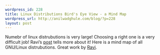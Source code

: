 ```yaml
--- 
wordpress_id: 228
title: Linux Distributions Bird's Eye View - a Mind Map
wordpress_url: http://anilwadghule.com/blog/?p=228
layout: post
---
```

<p>Numebr of linux distrubutions is very large! Choosing a right one is a very difficult job! Ravi’s <a href="http://linuxhelp.blogspot.com/2006/04/linux-distributions-birds-eye-view.html">post</a> tells more about it! Here is a mind map of all GNU/Linux distrubutions. Great work by <a href="http://linuxhelp.blogspot.com/">Ravi</a>.</p><a href="http://photos1.blogger.com/blogger/3370/2500/1600/GNULinux.jpg"><img alt="" src="http://photos1.blogger.com/blogger/3370/2500/320/GNULinux.jpg" border="0" /></a>
